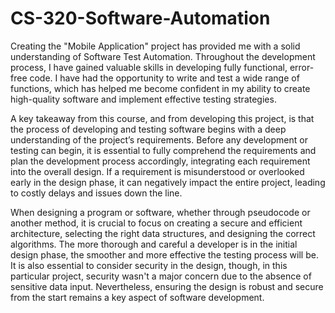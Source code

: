 # CS-320-Software-Automation

Creating the "Mobile Application" project has provided me with a solid understanding of Software Test Automation. Throughout the development process, I have gained valuable skills in developing fully functional, error-free code. I have had the opportunity to write and test a wide range of functions, which has helped me become confident in my ability to create high-quality software and implement effective testing strategies.

A key takeaway from this course, and from developing this project, is that the process of developing and testing software begins with a deep understanding of the project’s requirements. Before any development or testing can begin, it is essential to fully comprehend the requirements and plan the development process accordingly, integrating each requirement into the overall design. If a requirement is misunderstood or overlooked early in the design phase, it can negatively impact the entire project, leading to costly delays and issues down the line.

When designing a program or software, whether through pseudocode or another method, it is crucial to focus on creating a secure and efficient architecture, selecting the right data structures, and designing the correct algorithms. The more thorough and careful a developer is in the initial design phase, the smoother and more effective the testing process will be. It is also essential to consider security in the design, though, in this particular project, security wasn't a major concern due to the absence of sensitive data input. Nevertheless, ensuring the design is robust and secure from the start remains a key aspect of software development.



